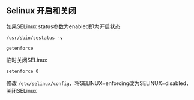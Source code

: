 ## Selinux 开启和关闭

如果SELinux status参数为enabled即为开启状态

```shell
/usr/sbin/sestatus -v

getenforce
```

临时关闭SELinux

```shell
setenforce 0
```

修改 `/etc/selinux/config`，将SELINUX=enforcing改为SELINUX=disabled，关闭SELinux
